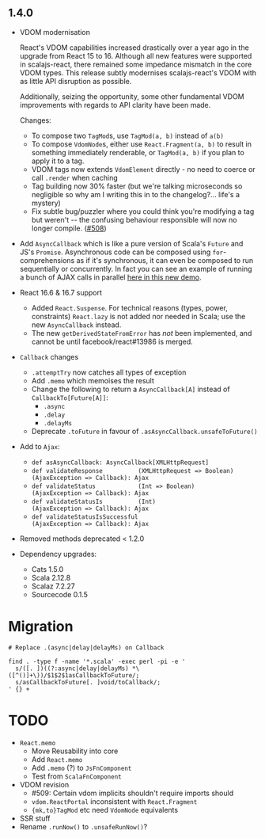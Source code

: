 ## 1.4.0

* VDOM modernisation

  React's VDOM capabilities increased drastically over a year ago in the upgrade from React 15 to 16.
  Although all new features were supported in scalajs-react, there remained some impedance mismatch in
  the core VDOM types. This release subtly modernises scalajs-react's VDOM with as little API disruption
  as possible.

  Additionally, seizing the opportunity, some other fundamental VDOM improvements with regards to API
  clarity have been made.

  Changes:

  * To compose two `TagMod`s, use `TagMod(a, b)` instead of `a(b)`
  * To compose `VdomNode`s, either use `React.Fragment(a, b)` to result in something immediately renderable, or `TagMod(a, b)` if you plan to apply it to a tag.
  * VDOM tags now extends `VdomElement` directly - no need to coerce or call `.render` when caching
  * Tag building now 30% faster (but we're talking microseconds so negligible so why am I writing this in to the changelog?... life's a mystery)
  * Fix subtle bug/puzzler where you could think you're modifying a tag but weren't --
    the confusing behaviour responsible will now no longer compile. ([#508](https://github.com/japgolly/scalajs-react/issues/508))

* Add `AsyncCallback` which is like a pure version of Scala's `Future` and JS's `Promise`.
  Asynchronous code can be composed using `for`-comprehensions as if it's synchronous,
  it can even be composed to run sequentially or concurrently. In fact you can see an example
  of running a bunch of AJAX calls in parallel [here in this new demo](https://japgolly.github.io/scalajs-react/#examples/ajax-2).

* React 16.6 & 16.7 support
  * Added `React.Suspense`.
    For technical reasons (types, power, constraints) `React.lazy` is not added nor needed in Scala;
    use the new `AsyncCallback` instead.
  * The new `getDerivedStateFromError` has *not* been implemented, and cannot be until facebook/react#13986 is merged.

* `Callback` changes
  * `.attemptTry` now catches all types of exception
  * Add `.memo` which memoises the result
  * Change the following to return a `AsyncCallback[A]` instead of `CallbackTo[Future[A]]`:
    * `.async`
    * `.delay`
    * `.delayMs`
  * Deprecate `.toFuture` in favour of `.asAsyncCallback.unsafeToFuture()`

* Add to `Ajax`:
  * `def asAsyncCallback: AsyncCallback[XMLHttpRequest]`
  * `def validateResponse          (XMLHttpRequest => Boolean)(AjaxException => Callback): Ajax`
  * `def validateStatus            (Int => Boolean)           (AjaxException => Callback): Ajax`
  * `def validateStatusIs          (Int)                      (AjaxException => Callback): Ajax`
  * `def validateStatusIsSuccessful                           (AjaxException => Callback): Ajax`

* Removed methods deprecated < 1.2.0

* Dependency upgrades:
  * Cats 1.5.0
  * Scala 2.12.8
  * Scalaz 7.2.27
  * Sourcecode 0.1.5

# Migration

```
# Replace .(async|delay|delayMs) on Callback

find . -type f -name '*.scala' -exec perl -pi -e '
  s/([. ])((?:async|delay|delayMs) *\([^()]+\))/$1$2$1asCallbackToFuture/;
  s/asCallbackToFuture[. ]void/toCallback/;
' {} +
```


# TODO

* `React.memo`
  * Move Reusability into core
  * Add `React.memo`
  * Add `.memo` (?) to `JsFnComponent`
  * Test from `ScalaFnComponent`
* VDOM revision
  * #509: Certain vdom implicits shouldn't require imports should
  * `vdom.ReactPortal` inconsistent with `React.Fragment`
  * `{mk,to}TagMod` etc need `VdomNode` equivalents
* SSR stuff
* Rename `.runNow()` to `.unsafeRunNow()`?
